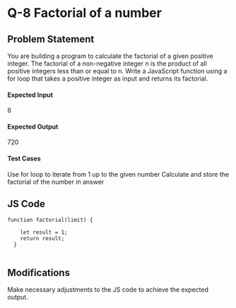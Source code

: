 # Q-8 Factorial of a number

## Problem Statement
You are building a program to calculate the factorial of a given positive integer. The factorial of a non-negative integer n is the product of all positive integers less than or equal to n. Write a JavaScript function using a for loop that takes a positive integer as input and returns its factorial.

#### Expected Input
6
#### Expected Output
720
#### Test Cases
Use for loop to iterate from 1 up to the given number
Calculate and store the factorial of the number in answer

## JS Code
```
function factorial(limit) {

    let result = 1;
    return result;
  }
  
```
## Modifications
Make necessary adjustments to the JS code to achieve the expected output.
